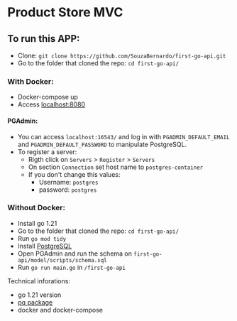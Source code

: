 # Product Store MVC

## To run this APP: 

- Clone: `git clone https://github.com/SouzaBernardo/first-go-api.git`
- Go to the folder that cloned the repo: `cd first-go-api/`

### With Docker:

- Docker-compose up
- Access [localhost:8080](http://localhost:8080/)
  
#### PGAdmin:
- You can access `localhost:16543/` and log in with `PGADMIN_DEFAULT_EMAIL` and `PGADMIN_DEFAULT_PASSWORD` to manipulate PostgreSQL.
- To register a server:
	- Rigth click on `Servers` > `Register` > `Servers`
	- On section `Connection` set host name to `postgres-container`
	- If you don't change this values:
		- Username: `postgres`
		- password: `postgres`

### Without Docker:

- Install go 1.21
- Go to the folder that cloned the repo: `cd first-go-api/`
- Run `go mod tidy`
- Install [PostgreSQL](https://www.postgresql.org/download/)
- Open PGAdmin and run the schema on `first-go-api/model/scripts/schema.sql`
- Run `go run main.go` in `/first-go-api`

Technical inforations:
- go 1.21 version
- [pq package](https://pkg.go.dev/github.com/lib/pq)
- docker and docker-compose
